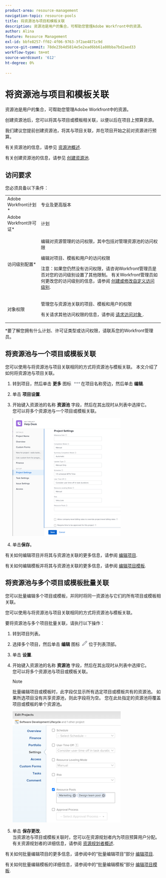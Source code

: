 ```yaml
---
product-area: resource-management
navigation-topic: resource-pools
title: 将资源池与项目和模板关联
description: 资源池是用户的集合，可帮助您管理Adobe Workfront中的资源。
author: Alina
feature: Resource Management
exl-id: bbfe8257-ff02-4f06-9763-3f2ae4871c9d
source-git-commit: 78de23b4d5814e5e2ead6bb61a80bba7bd2aed33
workflow-type: tm+mt
source-wordcount: '612'
ht-degree: 0%

---
```


# 将资源池与项目和模板关联


<!-- drafted for bulk editing projects: make this live when we release edit projects in bulk and replace the screen shot below (marked) and make the shot in yellow showing adding resource pools to multiple projects:
<span class="preview">The highlighted information on this page refers to functionality not yet generally available. It is available only in the Preview environment.</span> 

-->

<!--
<div data-mc-conditions="QuicksilverOrClassic.Draft mode">
<p>The sections about how to add resource pools to templates, projects are duplicated from the articles listed in those sections (Editing Projects, Creating a Template, etc).</p>
<p>***I decided to keep these steps here, though, because it's hard to parse through those much lunger articles for just updating this one field.)</p>
</div>
-->

资源池是用户的集合，可帮助您管理Adobe Workfront中的资源。

创建资源池后，您可以将其与项目或模板相关联，以便以后在项目上预算资源。

我们建议您提前创建资源池，将其与项目关联，并在项目开始之前对资源进行预算。

有关资源池的信息，请参见 [资源池概述](../../../resource-mgmt/resource-planning/resource-pools/work-with-resource-pools.md).

有关创建资源池的信息，请参见 [创建资源池](../../../resource-mgmt/resource-planning/resource-pools/create-resource-pools.md).

## 访问要求

您必须具备以下条件：

<table style="table-layout:auto"> 
 <col> 
 <col> 
 <tbody> 
  <tr> 
   <td role="rowheader">Adobe Workfront计划*</td> 
   <td> <p>专业及更高版本</p> </td> 
  </tr> 
  <tr> 
   <td role="rowheader">Adobe Workfront许可证*</td> 
   <td> <p>计划 </p> </td> 
  </tr> 
  <tr> 
   <td role="rowheader">访问级别配置*</td> 
   <td> <p>编辑对资源管理的访问权限，其中包括对管理资源池的访问权限</p> <p>编辑对项目、模板和用户的访问权限</p> <p>注意：如果您仍然没有访问权限，请咨询Workfront管理员是否对您的访问级别设置了其他限制。 有关Workfront管理员如何更改您的访问级别的信息，请参阅 <a href="../../../administration-and-setup/add-users/configure-and-grant-access/create-modify-access-levels.md" class="MCXref xref">创建或修改自定义访问级别</a>.</p> </td> 
  </tr> 
  <tr data-mc-conditions=""> 
   <td role="rowheader">对象权限</td> 
   <td> <p>管理您与资源池关联的项目、模板和用户的权限</p> <p>有关请求其他访问权限的信息，请参阅 <a href="../../../workfront-basics/grant-and-request-access-to-objects/request-access.md" class="MCXref xref">请求访问对象 </a>.</p> </td> 
  </tr> 
 </tbody> 
</table>

&#42;要了解您拥有什么计划、许可证类型或访问权限，请联系您的Workfront管理员。

## 将资源池与一个项目或模板关联

您可以使用与将资源池与项目关联相同的方式将资源池与模板关联。 本文介绍了如何将资源池与项目关联。

1. 转到项目，然后单击 **更多** 图标 ![](assets/more-icon.png)在项目名称旁边，然后单击 **编辑**.

1. 单击 **项目设置**.

1. 开始键入资源池的名称 **资源池** 字段，然后在其出现时从列表中选择它。\
   您可以将多个资源池与一个项目或模板关联。

   ![](assets/nwe-project-settings-in-edit-project-box-350x380.png)

1. 单击&#x200B;**保存**。

有关如何编辑项目并将其与资源池关联的更多信息，请参阅 [编辑项目](../../../manage-work/projects/manage-projects/edit-projects.md).

有关如何编辑模板并将其与资源池关联的更多信息，请参阅 [编辑项目模板](../../../manage-work/projects/create-and-manage-templates/edit-templates.md).

## 将资源池与多个项目或模板批量关联

您可以批量编辑多个项目或模板，并同时将同一资源池与它们的所有项目或模板相关联。

您可以使用与将资源池与项目关联相同的方式将资源池与模板关联。

要将资源池与多个项目批量关联，请执行以下操作：

1. 转到项目列表。
1. 选择多个项目，然后单击 **编辑** 图标 ![](assets/edit-icon.png) 位于列表顶部。

1. 单击 **设置**.
1. 开始键入资源池的名称 **资源池** 字段，然后在其出现时从列表中选择它。\
   您可以将多个资源池与项目或模板关联。

   >[!NOTE]
   >
   >批量编辑项目或模板时，此字段仅显示所有选定项目或模板共有的资源池。 如果所选项目没有共享资源池，则此字段将为空。 您在此处指定的资源池将覆盖项目或模板的单个资源池。

   <!--drafted note for bulk editing projects - update the screen shot below for Edit Projects with the new UI in bulk and add the preview tags to the picture for Preview-->

   ![add_resource_pools_to_multiple_projects.png](assets/add-resource-pools-to-multiple-projects-350x358.png)

1. 单击 **保存更改**.\
   当资源池与项目或模板关联时，您可以在资源规划者内为项目预算用户分配。\
   有关资源规划者的详细信息，请参阅 [资源规划者概述](../../../resource-mgmt/resource-planning/get-started-resource-planner.md).

有关如何批量编辑项目的更多信息，请参阅中的“批量编辑项目”部分 [编辑项目](../../../manage-work/projects/manage-projects/edit-projects.md).

有关如何批量编辑模板的详细信息，请参阅中的“批量编辑模板”部分 [编辑项目模板](../../../manage-work/projects/create-and-manage-templates/edit-templates.md).
